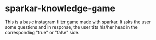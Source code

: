 # sparkar-knowledge-game
This is a basic instagram filter game made with sparkar. It asks the user some questions and in response, the user tilts his/her head in the corresponding "true" or "false" side.
